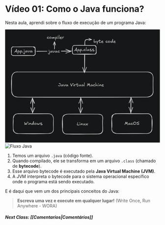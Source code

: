 # Vídeo 01: Como o Java funciona?

Nesta aula, aprendi sobre o fluxo de execução de um programa Java:

![Fluxo Java](../notes/assets/fluxoJava.png)
![Fluxo Java](../assets/fluxoJava.png)

1.  Temos um arquivo `.java` (código fonte).
2.  Quando compilado, ele se transforma em um arquivo `.class` (chamado de **bytecode**).
3.  Esse arquivo bytecode é executado pela **Java Virtual Machine (JVM)**.
4.  A JVM interpreta o bytecode para o sistema operacional específico onde o programa está sendo executado.

E é daqui que vem um dos principais conceitos do Java:

> **Escreva uma vez e execute em qualquer lugar!** (Write Once, Run Anywhere - WORA)

##### Next Class: [[Comentarios|Comentários]]
